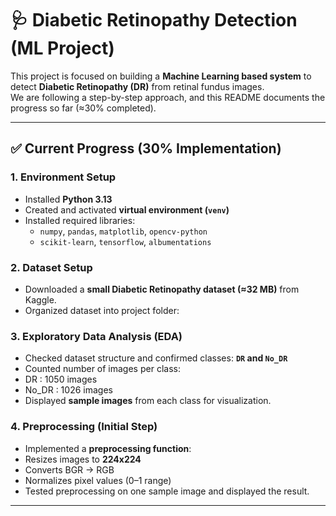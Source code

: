 # 🩺 Diabetic Retinopathy Detection (ML Project)

This project is focused on building a **Machine Learning based system** to detect **Diabetic Retinopathy (DR)** from retinal fundus images.  
We are following a step-by-step approach, and this README documents the progress so far (≈30% completed).

---

## ✅ Current Progress (30% Implementation)

### 1. Environment Setup

- Installed **Python 3.13**
- Created and activated **virtual environment (`venv`)**
- Installed required libraries:
  - `numpy`, `pandas`, `matplotlib`, `opencv-python`
  - `scikit-learn`, `tensorflow`, `albumentations`

### 2. Dataset Setup

- Downloaded a **small Diabetic Retinopathy dataset (≈32 MB)** from Kaggle.
- Organized dataset into project folder:

### 3. Exploratory Data Analysis (EDA)

- Checked dataset structure and confirmed classes: **`DR` and `No_DR`**
- Counted number of images per class:
- DR : 1050 images
- No_DR : 1026 images
- Displayed **sample images** from each class for visualization.

### 4. Preprocessing (Initial Step)

- Implemented a **preprocessing function**:
- Resizes images to **224x224**
- Converts BGR → RGB
- Normalizes pixel values (0–1 range)
- Tested preprocessing on one sample image and displayed the result.

---

